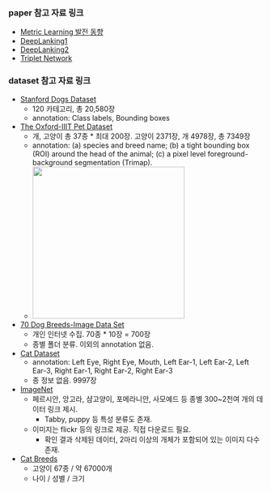 ### paper 참고 자료 링크

- [Metric Learning 발전 동향](https://blog.est.ai/2020/02/%EB%A9%94%ED%8A%B8%EB%A6%AD%EB%9F%AC%EB%8B%9D-%EA%B8%B0%EB%B0%98-%EC%95%88%EA%B2%BD-%EA%B2%80%EC%83%89-%EC%84%9C%EB%B9%84%EC%8A%A4-%EA%B0%9C%EB%B0%9C%EA%B8%B02/)
- [DeepLanking1](https://umbum.dev/262)
- [DeepLanking2](https://you359.github.io/meta%20learning/DeepRanking/)
- [Triplet Network](https://m.blog.naver.com/PostView.nhn?blogId=4u_olion&logNo=221478534498&proxyReferer=https:%2F%2Fwww.google.com%2F)



### dataset 참고 자료 링크
- [Stanford Dogs Dataset](http://vision.stanford.edu/aditya86/ImageNetDogs/main.html)
  - 120 카테고리, 총 20,580장
  - annotation: Class labels, Bounding boxes
- [The Oxford-IIIT Pet Dataset](https://www.robots.ox.ac.uk/~vgg/data/pets/)
  - 개, 고양이 총 37종 * 최대 200장. 고양이 2371장, 개 4978장, 총 7349장
  - annotation: (a) species and breed name; (b) a tight bounding box (ROI) around the head of the animal; (c) a pixel level foreground-background segmentation (Trimap).
  - <img src="https://www.robots.ox.ac.uk/~vgg/data/pets/pet_annotations.jpg" width="300">
- [70 Dog Breeds-Image Data Set](https://www.kaggle.com/gpiosenka/70-dog-breedsimage-data-set?)
  - 개인 인터넷 수집. 70종 * 10장 = 700장
  - 종별 폴더 분류. 이외의 annotation 없음.
- [Cat Dataset](https://www.kaggle.com/crawford/cat-dataset)
  - annotation: Left Eye, Right Eye, Mouth, Left Ear-1, Left Ear-2, Left Ear-3, Right Ear-1, Right Ear-2, Right Ear-3
  - 종 정보 없음. 9997장
- [ImageNet](http://image-net.org/synset?wnid=n02121808)
  - 페르시안, 앙고라, 샴고양이, 포메라니안, 사모예드 등 종별 300~2천여 개의 데이터 링크 제시.
    - Tabby, puppy 등 특성 분류도 존재.
  - 이미지는 flickr 등의 링크로 제공. 직접 다운로드 필요.
    - 확인 결과 삭제된 데이터, 2마리 이상의 개체가 포함되어 있는 이미지 다수 존재.
- [Cat Breeds](https://www.kaggle.com/ma7555/cat-breeds-dataset?)
  - 고양이 67종 / 약 67000개
  - 나이 / 성별 / 크기
